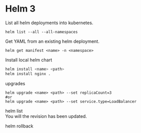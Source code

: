# Helm 3 

List all helm deployments into kubernetes.

`helm list --all --all-namespaces`

Get YAML from an existing helm deployment.

`helm get manifest <name> -n <namespace>`

Install local helm chart

```bash
helm install <name> <path>
helm install nginx .
```

upgrades
```
helm upgrade <name> <path> --set replicaCount=3 
#or
helm upgrade <name> <path> --set service.type=LoadBalancer
```

helm list <br />
You will the revision has been updated.

helm rollback <name> <revisionNumber>
